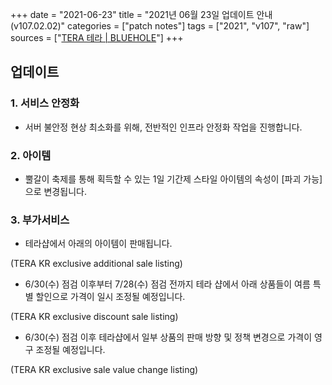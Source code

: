 +++
date = "2021-06-23"
title = "2021년 06월 23일 업데이트 안내 (v107.02.02)"
categories = ["patch notes"]
tags = ["2021", "v107", "raw"]
sources = ["[TERA 테라 | BLUEHOLE](https://playtera.co.kr/news/updates/410)"]
+++

## 업데이트

### **1.** 서비스 안정화
- 서버 불안정 현상 최소화를 위해, 전반적인 인프라 안정화 작업을 진행합니다.

### **2.** 아이템
- 뿔갈이 축제를 통해 획득할 수 있는 1일 기간제 스타일 아이템의 속성이 [파괴 가능]으로 변경됩니다.

### **3.** 부가서비스
- 테라샵에서 아래의 아이템이 판매됩니다.

(TERA KR exclusive additional sale listing)

- 6/30(수) 점검 이후부터 7/28(수) 점검 전까지 테라 샵에서 아래 상품들이 여름 특별 할인으로 가격이 일시 조정될 예정입니다.

(TERA KR exclusive discount sale listing)

- 6/30(수) 점검 이후 테라샵에서 일부 상품의 판매 방향 및 정책 변경으로 가격이 영구 조정될 예정입니다.

(TERA KR exclusive sale value change listing)
